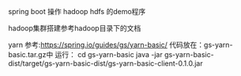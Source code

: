 spring boot 操作 hadoop hdfs 的demo程序

hadoop集群搭建参考hadoop目录下的文档  

yarn 
参考:https://spring.io/guides/gs/yarn-basic/ 
代码放在：gs-yarn-basic.tar.gz中 
运行： 
cd gs-yarn-basic
java -jar gs-yarn-basic-dist/target/gs-yarn-basic-dist/gs-yarn-basic-client-0.1.0.jar 